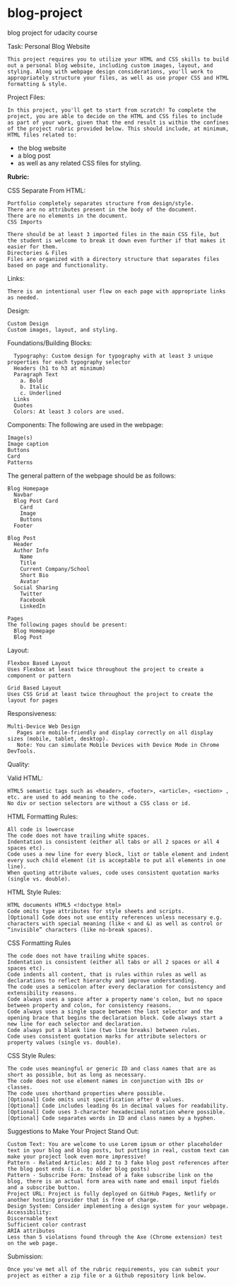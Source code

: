 # blog-project
blog project for udacity course

Task:
Personal Blog Website

    This project requires you to utilize your HTML and CSS skills to build out a personal blog website, including custom images, layout, and styling. Along with webpage design considerations, you'll work to appropriately structure your files, as well as use proper CSS and HTML formatting & style.

Project Files:

    In this project, you'll get to start from scratch! To complete the project, you are able to decide on the HTML and CSS files to include as part of your work, given that the end result is within the confines of the project rubric provided below. This should include, at minimum, HTML files related to:

- the blog website
- a blog post
- as well as any related CSS files for styling.


<strong>Rubric:</strong>

CSS Separate From HTML:

    Portfolio completely separates structure from design/style.
    There are no attributes present in the body of the document.
    There are no elements in the document.
    CSS Imports

    There should be at least 3 imported files in the main CSS file, but the student is welcome to break it down even further if that makes it easier for them.
    Directories & Files
    Files are organized with a directory structure that separates files based on page and functionality.

Links:

    There is an intentional user flow on each page with appropriate links as needed.


Design:

    Custom Design
    Custom images, layout, and styling.

Foundations/Building Blocks:

      Typography: Custom design for typography with at least 3 unique properties for each typography selector
      Headers (h1 to h3 at minimum)
      Paragraph Text
        a. Bold
        b. Italic
        c. Underlined
      Links
      Quotes
      Colors: At least 3 colors are used.


Components:
  The following are used in the webpage:

    Image(s)
    Image caption
    Buttons
    Card
    Patterns

The general pattern of the webpage should be as follows:

    Blog Homepage
      Navbar
      Blog Post Card
        Card
        Image
        Buttons
      Footer
  
    Blog Post
      Header
      Author Info
        Name
        Title
        Current Company/School
        Short Bio
        Avatar
      Social Sharing
        Twitter
        Facebook
        LinkedIn
    
    Pages
    The following pages should be present:
      Blog Homepage
      Blog Post
  
  
Layout:

    Flexbox Based Layout
    Uses Flexbox at least twice throughout the project to create a component or pattern

    Grid Based Layout
    Uses CSS Grid at least twice throughout the project to create the layout for pages


Responsiveness:

    Multi-Device Web Design
       Pages are mobile-friendly and display correctly on all display sizes (mobile, tablet, desktop).
       Note: You can simulate Mobile Devices with Device Mode in Chrome DevTools.


Quality:

  Valid HTML:

    HTML5 semantic tags such as <header>, <footer>, <article>, <section> , etc. are used to add meaning to the code.
    No div or section selectors are without a CSS class or id.
  
  
  HTML Formatting Rules:

    All code is lowercase
    The code does not have trailing white spaces.
    Indentation is consistent (either all tabs or all 2 spaces or all 4 spaces etc).
    Code uses a new line for every block, list or table element and indent every such child element (it is acceptable to put all elements in one line).
    When quoting attribute values, code uses consistent quotation marks (single vs. double).

  
HTML Style Rules:

    HTML documents HTML5 <!doctype html>
    Code omits type attributes for style sheets and scripts.
    [Optional] Code does not use entity references unless necessary e.g. characters with special meaning (like < and &) as well as control or “invisible” characters (like no-break spaces).


CSS Formatting Rules

    The code does not have trailing white spaces.
    Indentation is consistent (either all tabs or all 2 spaces or all 4 spaces etc).
    Code indents all content, that is rules within rules as well as declarations to reflect hierarchy and improve understanding.
    The code uses a semicolon after every declaration for consistency and extensibility reasons.
    Code always uses a space after a property name's colon, but no space between property and colon, for consistency reasons.
    Code always uses a single space between the last selector and the opening brace that begins the declaration block. Code always start a new line for each selector and declaration.
    Code always put a blank line (two line breaks) between rules.
    Code uses consistent quotation marks for attribute selectors or property values (single vs. double).

 
 CSS Style Rules:

    The code uses meaningful or generic ID and class names that are as short as possible, but as long as necessary.
    The code does not use element names in conjunction with IDs or classes.
    The code uses shorthand properties where possible.
    [Optional] Code omits unit specification after 0 values.
    [Optional] Code includes leading 0s in decimal values for readability.
    [Optional] Code uses 3-character hexadecimal notation where possible.
    [Optional] Code separates words in ID and class names by a hyphen.
  
 Suggestions to Make Your Project Stand Out:
 
    Custom Text: You are welcome to use Lorem ipsum or other placeholder text in your blog and blog posts, but putting in real, custom text can make your project look even more impressive!
    Pattern - Related Articles: Add 2 to 3 fake blog post references after the blog post ends (i.e. to older blog posts)
    Pattern - Subscribe Form: Instead of a fake subscribe link on the blog, there is an actual form area with name and email input fields and a subscribe button.
    Project URL: Project is fully deployed on GitHub Pages, Netlify or another hosting provider that is free of charge.
    Design System: Consider implementing a design system for your webpage.
    Accessibility:
    Discernable text
    Sufficient color contrast
    ARIA attributes
    Less than 5 violations found through the Axe (Chrome extension) test on the web page.

Submission:

    Once you've met all of the rubric requirements, you can submit your project as either a zip file or a Github repository link below.
